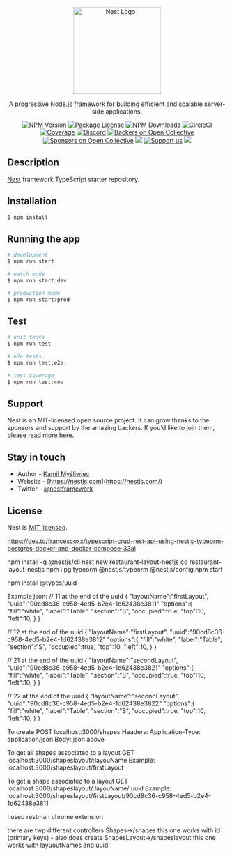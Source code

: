 <p align="center">
  <a href="http://nestjs.com/" target="blank"><img src="https://nestjs.com/img/logo-small.svg" width="200" alt="Nest Logo" /></a>
</p>

[circleci-image]: https://img.shields.io/circleci/build/github/nestjs/nest/master?token=abc123def456
[circleci-url]: https://circleci.com/gh/nestjs/nest

  <p align="center">A progressive <a href="http://nodejs.org" target="_blank">Node.js</a> framework for building efficient and scalable server-side applications.</p>
    <p align="center">
<a href="https://www.npmjs.com/~nestjscore" target="_blank"><img src="https://img.shields.io/npm/v/@nestjs/core.svg" alt="NPM Version" /></a>
<a href="https://www.npmjs.com/~nestjscore" target="_blank"><img src="https://img.shields.io/npm/l/@nestjs/core.svg" alt="Package License" /></a>
<a href="https://www.npmjs.com/~nestjscore" target="_blank"><img src="https://img.shields.io/npm/dm/@nestjs/common.svg" alt="NPM Downloads" /></a>
<a href="https://circleci.com/gh/nestjs/nest" target="_blank"><img src="https://img.shields.io/circleci/build/github/nestjs/nest/master" alt="CircleCI" /></a>
<a href="https://coveralls.io/github/nestjs/nest?branch=master" target="_blank"><img src="https://coveralls.io/repos/github/nestjs/nest/badge.svg?branch=master#9" alt="Coverage" /></a>
<a href="https://discord.gg/G7Qnnhy" target="_blank"><img src="https://img.shields.io/badge/discord-online-brightgreen.svg" alt="Discord"/></a>
<a href="https://opencollective.com/nest#backer" target="_blank"><img src="https://opencollective.com/nest/backers/badge.svg" alt="Backers on Open Collective" /></a>
<a href="https://opencollective.com/nest#sponsor" target="_blank"><img src="https://opencollective.com/nest/sponsors/badge.svg" alt="Sponsors on Open Collective" /></a>
  <a href="https://paypal.me/kamilmysliwiec" target="_blank"><img src="https://img.shields.io/badge/Donate-PayPal-ff3f59.svg"/></a>
    <a href="https://opencollective.com/nest#sponsor"  target="_blank"><img src="https://img.shields.io/badge/Support%20us-Open%20Collective-41B883.svg" alt="Support us"></a>
  <a href="https://twitter.com/nestframework" target="_blank"><img src="https://img.shields.io/twitter/follow/nestframework.svg?style=social&label=Follow"></a>
</p>
  <!--[![Backers on Open Collective](https://opencollective.com/nest/backers/badge.svg)](https://opencollective.com/nest#backer)
  [![Sponsors on Open Collective](https://opencollective.com/nest/sponsors/badge.svg)](https://opencollective.com/nest#sponsor)-->

## Description

[Nest](https://github.com/nestjs/nest) framework TypeScript starter repository.

## Installation

```bash
$ npm install
```

## Running the app

```bash
# development
$ npm run start

# watch mode
$ npm run start:dev

# production mode
$ npm run start:prod
```

## Test

```bash
# unit tests
$ npm run test

# e2e tests
$ npm run test:e2e

# test coverage
$ npm run test:cov
```

## Support

Nest is an MIT-licensed open source project. It can grow thanks to the sponsors and support by the amazing backers. If you'd like to join them, please [read more here](https://docs.nestjs.com/support).

## Stay in touch

- Author - [Kamil Myśliwiec](https://kamilmysliwiec.com)
- Website - [https://nestjs.com](https://nestjs.com/)
- Twitter - [@nestframework](https://twitter.com/nestframework)

## License

Nest is [MIT licensed](LICENSE).


https://dev.to/francescoxx/typescript-crud-rest-api-using-nestjs-typeorm-postgres-docker-and-docker-compose-33al

npm install -g @nestjs/cli
nest new restaurant-layout-nestjs
cd restaurant-layout-nestjs
npm i pg typeorm @nestjs/typeorm @nestjs/config
npm start

npm install @types/uuid

Example json:
// 11 at the end of the uuid
{
  "layoutName":"firstLayout",
  "uuid":"90cd8c36-c958-4ed5-b2e4-1d62438e3811"
  "options":{
    "fill":"white",
    "label":"Table",
    "section":"S",
    "occupied":true,
    "top":10,
    "left":10,
  }
}

// 12 at the end of the uuid
{
  "layoutName":"firstLayout",
  "uuid":"90cd8c36-c958-4ed5-b2e4-1d62438e3812"
  "options":{
    "fill":"white",
    "label":"Table",
    "section":"S",
    "occupied":true,
    "top":10,
    "left":10,
  }
}

// 21 at the end of the uuid
{
  "layoutName":"secondLayout",
  "uuid":"90cd8c36-c958-4ed5-b2e4-1d62438e3821"
  "options":{
    "fill":"white",
    "label":"Table",
    "section":"S",
    "occupied":true,
    "top":10,
    "left":10,
  }
}

// 22 at the end of the uuid
{
  "layoutName":"secondLayout",
  "uuid":"90cd8c36-c958-4ed5-b2e4-1d62438e3822"
  "options":{
    "fill":"white",
    "label":"Table",
    "section":"S",
    "occupied":true,
    "top":10,
    "left":10,
  }
}


To create
POST localhost:3000/shapes
Headers: Application-Type: application/json
Body: json above

To get all shapes associated to a layout
GET localhost:3000/shapeslayout/:layouName
Example: localhost:3000/shapeslayout/firstLayout

To get a shape associated to a layout
GET localhost:3000/shapeslayout/:layouName/:uuid
Example: localhost:3000/shapeslayout/firstLayout/90cd8c36-c958-4ed5-b2e4-1d62438e3811

I used restman chrome extension

there are twp different controllers
Shapes->/shapes this one works with id (primary keys) - also does create
ShapesLayout->/shapeslayout this one works with layuoutNames and uuid
